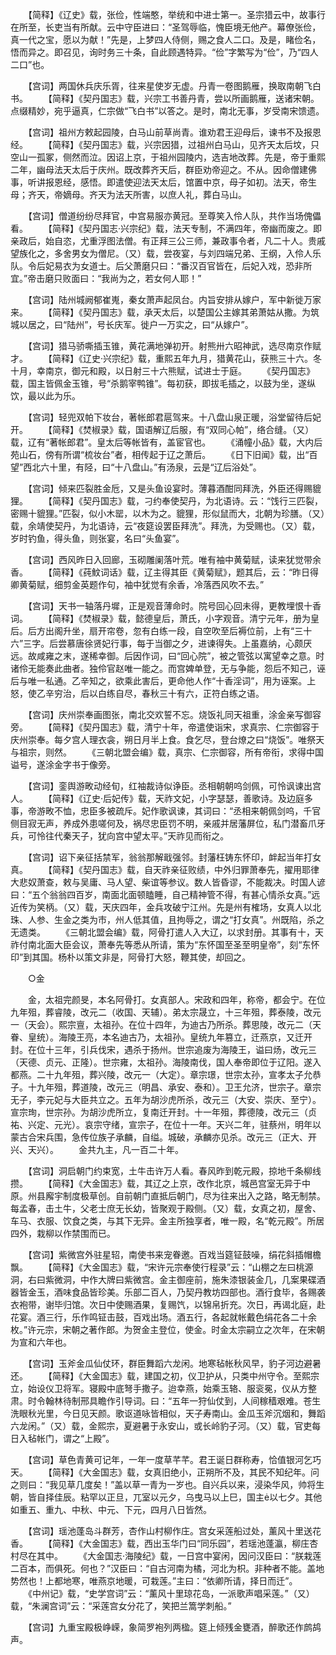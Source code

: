 <!-- { "loadSidebar": true } -->
　　【简释】《辽史》载，张俭，性端憨，举统和中进士第一。圣宗猎云中，故事行在所至，长吏当有所献。云中守臣进曰：“圣驾辱临，愧臣境无他产。幕僚张俭，真一代之宝，愿以为献！”先是，上梦四人侍侧，赐之食人二口。及是，睹俭名，悟而异之。即召见，询时务三十条，自此顾遇特异。“俭”字繁写为“俭”，乃“四人二口”也。

　　【宫词】两国休兵庆乐胥，往来星使岁无虚。丹青一卷图鹅雁，换取南朝飞白书。
　　【简释】《契丹国志》载，兴宗工书善丹青，尝以所画鹅雁，送诸宋朝。点缀精妙，宛乎逼真，仁宗做“飞白书”以答之。是时，南北无事，岁受南宋馈遗。

　　【宫词】祖州方敕起园陵，白马山前草尚青。谁劝君王迎母后，谏书不及报恩经。
　　【简释】《契丹国志》载，兴宗因猎，过祖州白马山，见齐天太后坟，只空山一孤冢，侧然而泣。因诏上京，于祖州园陵内，选吉地改葬。先是，帝于重熙二年，幽母法天太后于庆州。既改葬齐天后，群臣劝帝迎之。不从。因命僧建佛事，听讲报恩经，感悟。即遣使迎法天太后，馆置中京，母子如初。法天，帝生母；齐天，帝嫡母。齐天为法天所害，以庶人礼，葬白马山。

　　【宫词】僧道纷纷尽拜官，中宫易服亦黄冠。至尊笑入伶人队，共作当场傀儡看。
　　【简释】《契丹国志·兴宗纪》载，法天专制，不满四年，帝幽而废之。即亲政后，始自恣，尤重浮图法僧。有正拜三公三师，兼政事令者，凡二十人。贵戚望族化之，多舍男女为僧尼。（又）载，尝夜宴，与刘四端兄弟、王纲，入伶人乐队。令后妃易衣为女道士。后父萧磨只曰：“番汉百官皆在，后妃入戏，恐非所宜。”帝击磨只败面曰：“我尚为之，若女何人耶！”

　　【宫词】陆州城阙郁崔嵬，秦女萧声起凤台。内旨安排从嫁户，军中新徙万家来。
　　【简释】《契丹国志》载，承天太后，以楚国公主嫁其弟萧姑从撒。为筑城以居之，曰“陆州”，号长庆军。徙户一万实之，曰“从嫁户”。

　　【宫词】猎马骄嘶插玉锥，黄花满地弹初开。射熊卅六昭神武，选尽南京作赋才。
　　【简释】《辽史·兴宗纪》载，重熙五年九月，猎黄花山，获熊三十六。冬十月，幸南京，御元和殿，以日射三十六熊赋，试进士于庭。
　　《契丹国志》载，国主皆佩金玉锥，号“杀鹅宰鸭锥”。每初获，即拔毛插之，以鼓为坐，遂纵饮，最以此为乐。

　　【宫词】轻兜双帕下妆台，著帐郎君扈驾来。十八盘山泉正暖，浴堂留待后妃开。
　　【简释】《焚椒录》载，国语解辽后服，有“双同心帕”，络合缝。（又）载，辽有“著帐郎君”。皇太后等帐皆有，盖宦官也。
　　《涌幢小品》载，大内后苑山石，傍有所谓“梳妆台”者，相传起于辽之萧后。
　　《日下旧闻》载，出“百望”西北六十里，有陉，曰“十八盘山。”有汤泉，云是“辽后浴处”。

　　【宫词】倾来匹裂胜金卮，又是头鱼设宴时。薄暮酒酣同拜洗，外臣还得赐貔狸。
　　【简释】《契丹国志》载，刁约奉使契丹，为北语诗。云：“饯行三匹裂，密赐十貔狸。”匹裂，似小木罂，以木为之。貔狸，形似鼠而大，北朝为珍膳。（又）载，余靖使契丹，为北语诗，云“夜筵设罢臣拜洗”。拜洗，为受赐也。（又）载，岁时钓鱼，得头鱼，则张宴，名曰“头鱼宴”。

　　【宫词】西风昨日入回廊，玉砌雕阑落叶荒。唯有袖中黄菊赋，读来犹觉带余香。
　　【简释】《莼魰词话》载，辽主得其臣《黄菊赋》，题其后，云：“昨日得卿黄菊赋，细剪金英题作句，袖中犹觉有余香，冷落西风吹不去。”

　　【宫词】天书一轴落丹墀，正是观音薄命时。院号回心回未得，更教埋恨十香词。
　　【简释】《焚椒录》载，懿德皇后，萧氏，小字观音。清宁元年，册为皇后。后方出阁升坐，扇开帘卷，忽有白练一段，自空吹至后褥位前，上有“三十六”三字。后尝慕唐徐贤妃行事，每于当御之夕，进谏得失。上虽嘉纳，心颇厌远。故咸雍之末，遂稀幸御。后因作词，曰“回心院”，被之管弦以寓望幸之意。时诸伶无能奏此曲者。独伶官赵唯一能之。而宫婢单登，无与争能，怨后不知己，诬后与唯一私通。乙辛知之，欲乘此害后，更命他人作“十香淫词”，用为诬案。上怒，使乙辛穷治，后以白练自尽，春秋三十有六，正符白练之语。

　　【宫词】庆州崇奉画图张，南北交欢誓不忘。烧饭礼同天祖重，涂金亲写御容旁。
　　【简释】《契丹国志》载，清宁十年，帝遣使诣宋，求真宗、仁宗御容于庆州崇奉。每夕宫人理衣衾，朔日月半上食。食乞尽，登台燎之曰“烧饭”。唯祭天与祖宗，则然。
　　《三朝北盟会编》载，真宗、仁宗御容，所有帝衔，求得中国谥号，遂涂金字书于像旁。

　　【宫词】銮舆游畋动经旬，红袖裁诗似诤臣。丞相朝朝呜剑佩，可怜讽谏出宫人。
　　【简释】《辽史·后妃传》载，天祚文妃，小字瑟瑟，善歌诗。及边庭多事，帝游畋不恤，忠臣多被疏斥。妃作歌讽谏，其词曰：“丞相来朝佩剑呜，千官侧目寂无声，养成外患嗟何及，祸尽忠臣罚不明，亲戚并居藩屏位，私门潜畜爪牙兵，可怜往代秦天子，犹向宫中望太平。”天祚见而衔之。

　　【宫词】诏下亲征括禁军，翁翁那解戢强邻。封藩枉铸东怀印，衅起当年打女真。
　　【简释】《契丹国志》载，自天祚亲征败绩，中外归罪萧奉先，擢用耶律大悲奴萧查，敕与吴庸、马人望、柴谊等参议。数人皆昏谬，不能裁决。时国人谚曰：“五个翁翁四百岁，南面北面顿瞌睡，自己精神管不得，有甚心情杀女真。”远近传为笑柄。（又）载，天庆四年，金兵攻破宁江州。先是州有榷场，女真人以北珠、人参、生金之类为市，州人低其值，且拘辱之，谓之“打女真”。州既陷，杀之无遗类。
　　《三朝北盟会编》载，阿骨打遣人入大辽，以求封册。其事有十，天祚付南北面大臣会议，萧奉先等悉从所请，策为“东怀国至圣至明皇帝”，刻“东怀印”到其国。杨朴以策文非是，阿骨打大怒，鞭其使，却回之。

　　○金

　　金，太祖完颜旻，本名阿骨打。女真部人。宋政和四年，称帝，都会宁。在位九年殂，葬睿陵，改元二（收国、天辅）。弟太宗晟立，十三年殂，葬泰陵，改元一（天会）。熙宗亶，太祖孙。在位十四年，为迪古乃所杀。葬思陵，改元二（天眷、皇统）。海陵王亮，本名迪古乃，太祖孙。皇统九年篡立，迁燕京，又迁开封。在位十三年，引兵伐宋，遇杀于扬州。世宗追废为海陵王，谥曰炀，改元三（天德、贞元、正隆）。世宗雍，太祖孙。海陵南伐，国人奉帝即位于辽阳。遂入都燕。二十九年殂，葬兴陵，改元一（大定）。章宗璟，世宗太孙，宣孝太子允恭子。十九年殂，葬道陵，改元三（明昌、承安、泰和）。卫王允济，世宗子。章宗无子，李元妃与大臣共立之。五年为胡沙虎所杀，改元三（大安、崇庆、至宁）。宣宗珣，世宗孙。为胡沙虎所立，复南迁开封。十一年殂，葬德陵，改元三（贞祐、兴定、元光）。哀宗守绪，宣宗子，在位十一年。天兴二年，驻蔡州，明年以蒙古合宋兵围，急传位族子承麟，自缢。城破，承麟亦见杀。改元三（正大、开兴、天兴）。
　　金共九主，凡一百二十年。

　　【宫词】洞启朝门约束宽，土牛击许万人看。春风昨到乾元殿，掠地千条柳线攒。
　　【简释】《大金国志》载，其辽之上京，改作北京，城邑宫室无异于中原。州县廨宇制度极草创。自前朝门直抵后朝门，尽为往来出入之路，略无制禁。每孟春，击土牛，父老士庶无长幼，皆聚观于殿侧。（又）载，女真之初，屋舍、车马、衣服、饮食之类，与其下无异。金主所独享者，唯一殿，名“乾元殿”。所居四外，栽柳以作禁围而已。

　　【宫词】紫微宫外驻星轺，南使书来宠眷邀。百戏当筵钲鼓噪，绢花斜插帽檐飘。
　　【简释】《大金国志》载，“宋许元宗奉使行程录”云：“山棚之左曰桃源洞，右曰紫微洞，中作大牌曰紫微宫。金主御座前，施朱漆银装金几，几案果碟酒器皆金玉，酒味食品皆珍美。乐部二百人，乃契丹教坊四部也。酒行食毕，各赐袭衣袍带，谢毕归馆。次日中使赐酒果，复赐饩，以锦帛折充。次日，再谒北庭，赴花宴。酒三行，乐作鸣钲击鼓，百戏出场。酒五行，各起就帐戴色绢花各二十余枚。”许元宗，宋朝之著作郎。为贺金主登位，使金。时金太宗嗣立之次年，在宋朝为宣和六年也。

　　【宫词】玉斧金瓜仙仗环，群臣舞蹈六龙闲。地寒毡帐秋风早，豹子河边避暑还。
　　【简释】《大金国志》载，建国之初，仪卫护从，只类中州守令。至熙宗立，始设仪卫将军。寝殿中底弩手撒子。迨幸燕，始乘玉辂、服衮冕，仪从方整肃。时令翰林待制邢具瞻作引导词。曰：“五年一狩仙仗到，人间稼穑艰难。苍生洗眼秋光里，今日见天颜。歌讴道咏皆相似，天子寿南山。金瓜玉斧沉烟和，舞蹈六龙闲。”（又）载，金熙宗，夏避暑于永安山，或长岭豹子河。（又）载，官吏每日入毡帐门，谓之“上殿”。

　　【宫词】草色青黄可记年，一年一度草芊芊。君王诞日群称寿，恰值银河乞巧天。
　　【简释】《大金国志》载，女真旧绝小，正朔所不及，其民不知纪年。问之则曰：“我见草几度矣！”盖以草一青为一岁也。自兴兵以来，浸染华风，帅将生朝，皆自择佳辰。粘罕以正旦，兀室以元夕，乌曳马以上巳，国主以七夕。其他如重五、重九、中秋、中元、下元，四月八日皆然。

　　【宫词】瑶池蓬岛斗群芳，杏作山村柳作庄。宫女采莲船过处，薰风十里送花香。
　　【简释】《大金国志》载，西出玉华门曰“同乐园”，若瑶池蓬瀛，柳庄杏村尽在其中。
　　《大金国志·海陵纪》载，一日宫中宴闲，因问汉臣曰：“朕栽莲二百本，而俱死。何也？”汉臣曰：“自古河南为橘，河北为枳。非种者不能。盖地势然也！上都地寒，唯燕京地暖，可栽莲。”主曰：“依卿所请，择日而迁”。
　　《中州记》载，“史学宫词”云：“薰风十里琼花岛，一派歌声唱采莲。”（又）载，“朱澜宫词”云：“采莲宫女分花了，笑把兰篙学刺船。”

　　【宫词】九重宝殿极峥嵘，象简罗袍列两楹。筵上倾残金甕酒，醉歌还作鹧鸪声。
